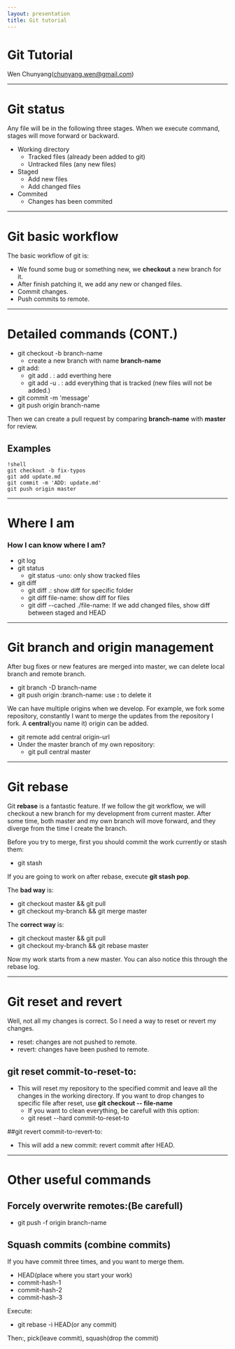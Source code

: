 ```yaml
---
layout: presentation
title: Git tutorial
---
```


# Git Tutorial

Wen Chunyang(chunyang.wen@gmail.com)

---

# Git status

Any file will be in the following three stages. When we execute command, stages will move forward
or backward.

+ Working directory
    + Tracked files (already been added to git)
    + Untracked files (any new files)
+ Staged
    + Add new files
    + Add changed files
+ Commited
    + Changes has been commited

---

# Git basic workflow

The basic workflow of git is:

+ We found some bug or something new, we **checkout** a new branch for it.
+ After finish patching it, we add any new or changed files.
+ Commit changes.
+ Push commits to remote.

---

# Detailed commands (CONT.)

* git checkout -b branch-name
    + create a new branch with name **branch-name**
* git add:
    + git add . : add everthing here
    + git add -u . : add everything that is tracked (new files will not be added.)
* git commit -m 'message'
* git push origin branch-name

Then we can create a pull request by comparing **branch-name** with **master** for review.

## Examples

    !shell
    git checkout -b fix-typos
    git add update.md
    git commit -m 'ADD: update.md'
    git push origin master

---

# Where I am

### How I can know where I am?

+ git log
+ git status
    + git status -uno: only show tracked files
+ git diff
    + git diff .: show diff for specific folder
    + git diff file-name: show diff for files
    + git diff --cached ./file-name: If we add changed files, show diff between staged and HEAD

---

# Git branch and origin management

After bug fixes or new features are merged into master, we can delete local branch and remote
branch.

+ git branch -D branch-name
+ git push origin :branch-name: use **:** to delete it

We can have multiple origins when we develop. For example, we fork some repository, constantly I
want to merge the updates from the repository I fork. A **central**(you name it) origin can be added.

+ git remote add central origin-url
+ Under the master branch of my own repository:
    + git pull central master

---

# Git rebase

Git **rebase** is a fantastic feature. If we follow the git workflow, we will checkout a new
branch for my development from current master. After some time, both master and my own branch will
move forward, and they diverge from the time I create the branch.

Before you try to merge, first you should commit the work currently or stash them:

+ git stash

If you are going to work on after rebase, execute **git stash pop**.

The **bad way** is:

+ git checkout master && git pull
+ git checkout my-branch && git merge master

The **correct way** is:

+ git checkout master && git pull
+ git checkout my-branch && git rebase master

Now my work starts from a new master. You can also notice this through the rebase log.

---

# Git reset and revert

Well, not all my changes is correct. So I need a way to reset or revert my changes.

+ reset: changes are not pushed to remote.
+ revert: changes have been pushed to remote.

## git reset commit-to-reset-to:

+ This will reset my repository to the specified commit and leave all the changes in the
working directory. If you want to drop changes to specific file after reset,
        use **git checkout -- file-name**
    + If you want to clean everything, be carefull with this option:
    + git reset --hard commit-to-reset-to

##git revert commit-to-revert-to:

+ This will add a new commit: revert commit after HEAD.

---

# Other useful commands

## Forcely overwrite remotes:(Be carefull)

+ git push -f origin branch-name

## Squash commits (combine commits)

If you have commit three times, and you want to merge them.

+ HEAD(place where you start your work)
+ commit-hash-1
+ commit-hash-2
+ commit-hash-3

Execute:

+ git rebase -i HEAD(or any commit)

Then:, pick(leave commit), squash(drop the commit)

